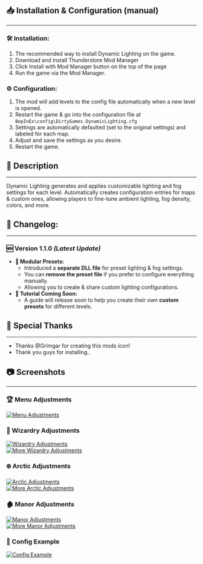 ## 📥 Installation & Configuration  (manual)
***
### 🛠 Installation:
1. The recommended way to install Dynamic Lighting on the game.
2. Download and install Thunderstore Mod Manager
3. Click Install with Mod Manager button on the top of the page
4. Run the game via the Mod Manager.
### ⚙️ Configuration:
1. The mod will add levels to the config file automatically when a new level is opened.
2. Restart the game & go into the configuration file at ``BepInEx\config\DirtyGames.DynamicLighting.cfg``
3. Settings are automatically defaulted (set to the original settings) and labeled for each map.
4. Adjust and save the settings as you desire.
5. Restart the game.
## 📝 Description
***
Dynamic Lighting generates and applies customizable lighting and fog settings for each level. Automatically creates configuration entries for maps & custom ones, allowing players to fine-tune ambient lighting, fog density, colors, and more.
## 📜 Changelog:
***
### 🆕 Version 1.1.0 *(Latest Update)*
- **🔧 Modular Presets:**
  - Introduced a **separate DLL file** for preset lighting & fog settings.
  - You can **remove the preset file** if you prefer to configure everything manually.
  - Allowing you to create & share custom lighting configurations.
- **📖 Tutorial Coming Soon:**
  - A guide will release soon to help you create their own **custom presets** for different levels.
## 🙏 Special Thanks
***
* Thanks @Grimgar for creating this mods icon!
* Thank you guys for installing..
## 📷 Screenshots
***
### 🏆 Menu Adjustments
[![Menu Adjustments](https://i.imgur.com/3dyZ8F9.png)](https://i.imgur.com/3dyZ8F9.png)

### 🧙 Wizardry Adjustments
[![Wizardry Adjustments](https://i.imgur.com/QiiAOwe.png)](https://i.imgur.com/QiiAOwe.png)  
[![More Wizardry Adjustments](https://i.imgur.com/iKpGATh.png)](https://i.imgur.com/iKpGATh.png)

### ❄️ Arctic Adjustments
[![Arctic Adjustments](https://i.imgur.com/h9DlQCf.png)](https://i.imgur.com/h9DlQCf.png)  
[![More Arctic Adjustments](https://i.imgur.com/3TJ6zO3.png)](https://i.imgur.com/3TJ6zO3.png)

### 🏚 Manor Adjustments
[![Manor Adjustments](https://i.imgur.com/5mTSRL2.png)](https://i.imgur.com/5mTSRL2.png)  
[![More Manor Adjustments](https://i.imgur.com/pm24nCx.png)](https://i.imgur.com/pm24nCx.png)

### 📝 Config Example
[![Config Example](https://i.imgur.com/IJTrKho.png)](https://i.imgur.com/IJTrKho.png)
